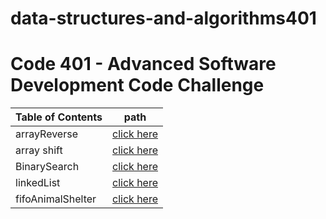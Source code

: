 # data-structures-and-algorithms401

# Code 401 - Advanced Software Development Code Challenge

| Table of Contents | path |
| ---- | ---- |
| arrayReverse | [click here](challenges/arrayReverse/readme.md) |
| array shift  | [click here](challenges/arrayShift/readme.md) |
| BinarySearch | [click here](challenges/arrayBinarySearch/readme.md) |
| linkedList | [click here](challenges/linkedList/readme.md) |
| fifoAnimalShelter | [click here](challenges/fifoAnimalShelter/readme.md) |

